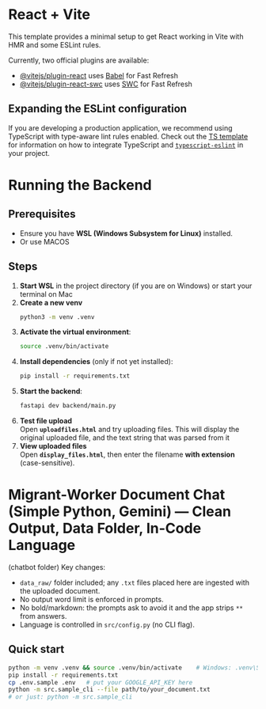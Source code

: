 # React + Vite

This template provides a minimal setup to get React working in Vite with HMR and some ESLint rules.

Currently, two official plugins are available:

- [@vitejs/plugin-react](https://github.com/vitejs/vite-plugin-react/blob/main/packages/plugin-react) uses [Babel](https://babeljs.io/) for Fast Refresh
- [@vitejs/plugin-react-swc](https://github.com/vitejs/vite-plugin-react/blob/main/packages/plugin-react-swc) uses [SWC](https://swc.rs/) for Fast Refresh

## Expanding the ESLint configuration

If you are developing a production application, we recommend using TypeScript with type-aware lint rules enabled. Check out the [TS template](https://github.com/vitejs/vite/tree/main/packages/create-vite/template-react-ts) for information on how to integrate TypeScript and [`typescript-eslint`](https://typescript-eslint.io) in your project.

# Running the Backend

## Prerequisites
- Ensure you have **WSL (Windows Subsystem for Linux)** installed.
- Or use MACOS

## Steps

1. **Start WSL** in the project directory (if you are on Windows) or start your terminal on Mac
2. **Create a new venv**
    ```bash
    python3 -m venv .venv
3. **Activate the virtual environment**:
   ```bash
   source .venv/bin/activate
   ```
4. **Install dependencies** (only if not yet installed):
   ```bash
   pip install -r requirements.txt
   ```
5. **Start the backend**:
   ```bash
   fastapi dev backend/main.py
   ```
6. **Test file upload**  
   Open **`uploadfiles.html`** and try uploading files.
   This will display the original uploaded file, and the text string that was parsed from it
7. **View uploaded files**  
   Open **`display_files.html`**, then enter the filename **with extension** (case-sensitive).



# Migrant-Worker Document Chat (Simple Python, Gemini) — Clean Output, Data Folder, In-Code Language
(chatbot folder)
Key changes:
- `data_raw/` folder included; any `.txt` files placed here are ingested with the uploaded document.
- No output word limit is enforced in prompts.
- No bold/markdown: the prompts ask to avoid it and the app strips `**` from answers.
- Language is controlled in `src/config.py` (no CLI flag).

## Quick start
```bash
python -m venv .venv && source .venv/bin/activate    # Windows: .venv\Scripts\activate
pip install -r requirements.txt
cp .env.sample .env   # put your GOOGLE_API_KEY here
python -m src.sample_cli --file path/to/your_document.txt
# or just: python -m src.sample_cli
```
